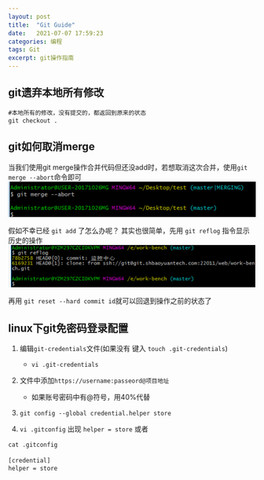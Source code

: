 ```yaml
---
layout: post
title:  "Git Guide"
date:   2021-07-07 17:59:23 
categories: 编程
tags: Git
excerpt: git操作指南
---
```


## git遗弃本地所有修改
```shell
#本地所有的修改，没有提交的，都返回到原来的状态
git checkout .  
```



## git如何取消merge

当我们使用git merge操作合并代码但还没add时，若想取消这次合并，使用`git merge --abort`命令即可  
![img.png](/assets/res/post/git_guide/img.png)

假如不幸已经 `git add` 了怎么办呢？ 其实也很简单，先用 `git reflog` 指令显示历史的操作  
![img_1.png](/assets/res/post/git_guide/img_1.png)

再用 `git reset --hard commit id`就可以回退到操作之前的状态了

## linux下git免密码登录配置

1. 编辑`git-credentials`文件(如果没有 键入 `touch .git-credentials`)
    * `vi .git-credentials`

2. 文件中添加`https://username:passeord@项目地址`
    * 如果账号密码中有@符号，用40%代替

3. `git config --global credential.helper store`

4. `vi .gitconfig` 出现 `helper = store` 或者

```shell
cat .gitconfig

[credential]
helper = store 
```

